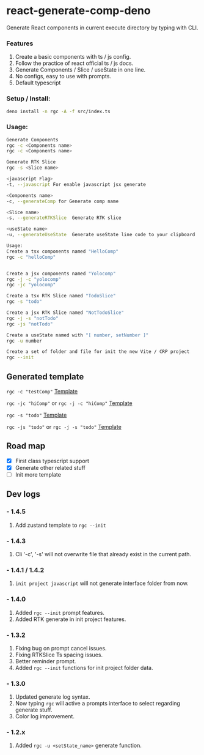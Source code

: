 # react-generate-comp-deno

Generate React components in current execute directory by typing with CLI.

### Features
1. Create a basic components with ts / js config.  
2. Follow the practice of react official ts / js docs.
3. Generate Components / Slice / useState in one line.
4. No configs, easy to use with prompts.
5. Default typescript

### Setup / Install:
``` bash
deno install -n rgc -A -f src/index.ts
```

### Usage:
``` bash
Generate Components
rgc -c <Components name>  
rgc -c <Components name> 

Generate RTK Slice
rgc -s <Slice name> 

<javascript Flag>  
-t, --javascript For enable javascript jsx generate 

<Components name>  
-c, --generateComp for Generate comp name

<Slice name>  
-s, --generateRTKSlice  Generate RTK slice

<useState name>  
-u, --generateUseState  Generate useState line code to your clipboard

Usage:
Create a tsx components named "HelloComp"
rgc -c "helloComp"


Create a jsx components named "Yolocomp"
rgc -j -c "yolocomp"
rgc -jc "yolocomp"

Create a tsx RTK Slice named "TodoSlice"
rgc -s "todo"

Create a jsx RTK Slice named "NotTodoSlice"
rgc -j -s "notTodo"
rgc -js "notTodo"

Create a useState named with "[ number, setNumber ]"
rgc -u number

Create a set of folder and file for init the new Vite / CRP project
rgc --init
```

## Generated template
```rgc -c "testComp"```
[Template](https://github.com/r48n34/react-generate-comp/tree/main/template/TestComp.tsx)

```rgc -jc "hiComp"``` or ```rgc -j -c "hiComp"``` 
[Template](https://github.com/r48n34/react-generate-comp/tree/main/template/HiComp.jsx)

```rgc -s "todo"```
[Template](https://github.com/r48n34/react-generate-comp/tree/main/template/TodoSlice.tsx)

```rgc -js "todo"``` or ```rgc -j -s "todo"```
[Template](https://github.com/r48n34/react-generate-comp/tree/main/template/TodoSlice.jsx)

## Road map  
- [x] First class typescript support  
- [x] Generate other related stuff
- [ ] Init more template

## Dev logs

### - 1.4.5
1. Add zustand template to `rgc --init`

### - 1.4.3
1. Cli '-c', '-s' will not overwrite file that already exist in the current path.

### - 1.4.1 / 1.4.2
1. `init project javascript` will not generate interface folder from now.

### - 1.4.0
1. Added `rgc --init` prompt features.
2. Added RTK generate in init project features.

### - 1.3.2
1. Fixing bug on prompt cancel issues.
2. Fixing RTKSlice Ts spacing issues.
3. Better reminder prompt.
4. Added `rgc --init` functions for init project folder data.

### - 1.3.0
1. Updated generate log syntax.  
2. Now typing `rgc` will active a prompts interface to select regarding generate stuff.   
3. Color log improvement.  

### - 1.2.x  
1. Added `rgc -u <setState_name>` generate function.  
